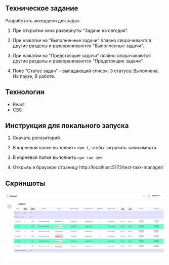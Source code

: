## Техническое задание

Разработать аккордеон для задач.

1. При открытии окна развернуты "Задачи на сегодня".

2. При нажатии на "Выполненные задачи" плавно сворачиваются другие разделы и разворачиваются "Выполненные задачи".

3. При нажатии на "Предстоящие задачи" плавно сворачиваются другие разделы и разворачиваются "Предстоящие задачи".

4. Поле "Статус задач" - выпадающий список. 3 статуса: Выполнена, На паузе, В работе.

## Технологии

 - React
 - CSS

## Инструкция для локального запуска

1. Скачать репозиторий

2. В корневой папке выполнить `npm i`, чтобы загрузить зависимости

3. В корневой папке выполнить `npm run dev`

3. Открыть в браузере страницу http://localhost:5173/test-task-manager/

## Скриншоты

![Скрин основной страницы](https://github.com/amfatw/test-task-manager/raw/main/screen.jpg)